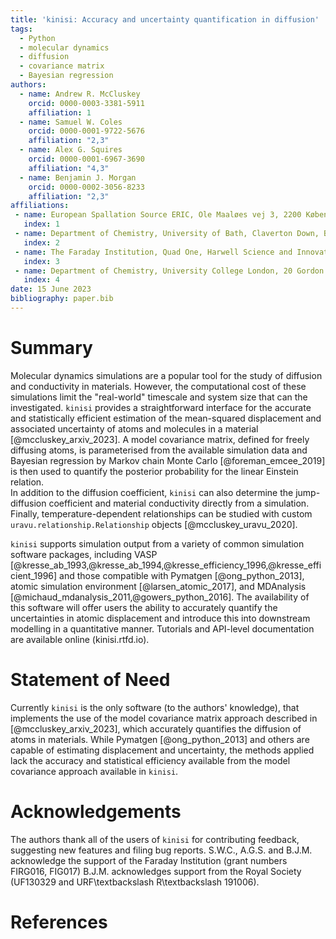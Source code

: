 ```yaml
---
title: 'kinisi: Accuracy and uncertainty quantification in diffusion'
tags:
  - Python
  - molecular dynamics
  - diffusion
  - covariance matrix
  - Bayesian regression
authors:
  - name: Andrew R. McCluskey
    orcid: 0000-0003-3381-5911
    affiliation: 1
  - name: Samuel W. Coles
    orcid: 0000-0001-9722-5676
    affiliation: "2,3"
  - name: Alex G. Squires
    orcid: 0000-0001-6967-3690
    affiliation: "4,3"
  - name: Benjamin J. Morgan
    orcid: 0000-0002-3056-8233
    affiliation: "2,3"
affiliations:
 - name: European Spallation Source ERIC, Ole Maaløes vej 3, 2200 København N, DK
   index: 1
 - name: Department of Chemistry, University of Bath, Claverton Down, Bath, BA2 7AY, UK
   index: 2
 - name: The Faraday Institution, Quad One, Harwell Science and Innovation Campus, Didcot, OX11 0RA, UK
   index: 3
 - name: Department of Chemistry, University College London, 20 Gordon Street, London WC1H 0AJ, UK
   index: 4
date: 15 June 2023
bibliography: paper.bib
---
```


# Summary

Molecular dynamics simulations are a popular tool for the study of diffusion and conductivity in materials. 
However, the computational cost of these simulations limit the "real-world" timescale and system size that can the investigated. 
`kinisi` provides a straightforward interface for the accurate and statistically efficient estimation of the mean-squared displacement and associated uncertainty of atoms and molecules in a material [@mccluskey_arxiv_2023]. 
A model covariance matrix, defined for freely diffusing atoms, is parameterised from the available simulation data and Bayesian regression by Markov chain Monte Carlo [@foreman_emcee_2019] is then used to quantify the posterior probability for the linear Einstein relation.  
In addition to the diffusion coefficient, `kinisi` can also determine the jump-diffusion coefficient and material conductivity directly from a simulation.
Finally, temperature-dependent relationships can be studied with custom `uravu.relationship.Relationship` objects [@mccluskey_uravu_2020]. 

`kinisi` supports simulation output from a variety of common simulation software packages, including VASP [@kresse_ab_1993,@kresse_ab_1994,@kresse_efficiency_1996,@kresse_efficient_1996] and those compatible with Pymatgen [@ong_python_2013], atomic simulation environment [@larsen_atomic_2017], and MDAnalysis [@michaud_mdanalysis_2011,@gowers_python_2016]. 
The availability of this software will offer users the ability to accurately quantify the uncertainties in atomic displacement and introduce this into downstream modelling in a quantitative manner. 
Tutorials and API-level documentation are available online (kinisi.rtfd.io). 

# Statement of Need

Currently `kinisi` is the only software (to the authors' knowledge), that implements the use of the model covariance matrix approach described in [@mccluskey_arxiv_2023], which accurately quantifies the diffusion of atoms in materials. 
While Pymatgen [@ong_python_2013] and others are capable of estimating displacement and uncertainty, the methods applied lack the accuracy and statistical efficiency available from the model covariance approach available in `kinisi`. 

# Acknowledgements

The authors thank all of the users of `kinisi` for contributing feedback, suggesting new features and filing bug reports. 
S.W.C., A.G.S. and B.J.M. acknowledge the support of the Faraday Institution (grant numbers FIRG016, FIG017) 
B.J.M. acknowledges support from the Royal Society (UF130329 and URF\textbackslash R\textbackslash 191006). 

# References
